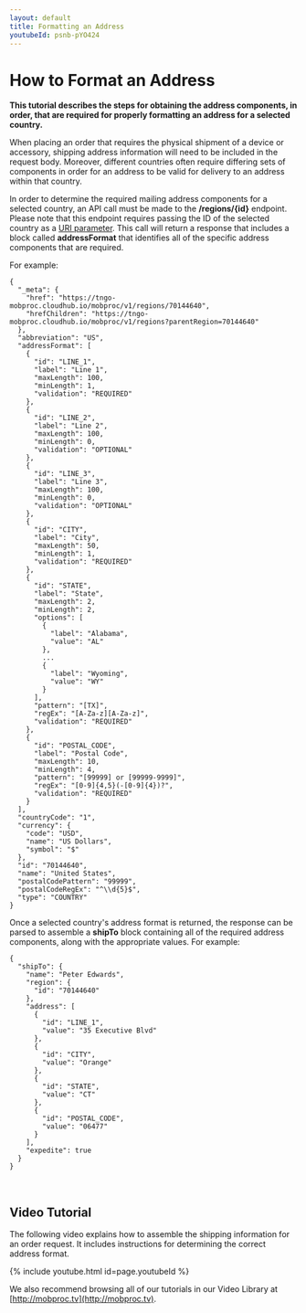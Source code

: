 ```yaml
---
layout: default
title: Formatting an Address
youtubeId: psnb-pYO424
---
```



# How to Format an Address

**This tutorial describes the steps for obtaining the address components, in order, that are required for properly formatting an address for a selected country.**

When placing an order that requires the physical shipment of a device or accessory, shipping address information will need to be included in the request body. Moreover, different countries often require differing sets of components in order for an address to be valid for delivery to an address within that country.

In order to determine the required mailing address components for a selected country, an API call must be made to the **/regions/{id}** endpoint. Please note that this endpoint requires passing the ID of the selected country as a [URI parameter]({{site.url}}concepts/uriparameters/). This call will return a response that includes a block called **addressFormat** that identifies all of the specific address components that are required. 

For example:

```
{
  "_meta": {
    "href": "https://tngo-mobproc.cloudhub.io/mobproc/v1/regions/70144640",
    "hrefChildren": "https://tngo-mobproc.cloudhub.io/mobproc/v1/regions?parentRegion=70144640"
  },
  "abbreviation": "US",
  "addressFormat": [
    {
      "id": "LINE_1",
      "label": "Line 1",
      "maxLength": 100,
      "minLength": 1,
      "validation": "REQUIRED"
    },
    {
      "id": "LINE_2",
      "label": "Line 2",
      "maxLength": 100,
      "minLength": 0,
      "validation": "OPTIONAL"
    },
    {
      "id": "LINE_3",
      "label": "Line 3",
      "maxLength": 100,
      "minLength": 0,
      "validation": "OPTIONAL"
    },
    {
      "id": "CITY",
      "label": "City",
      "maxLength": 50,
      "minLength": 1,
      "validation": "REQUIRED"
    },
    {
      "id": "STATE",
      "label": "State",
      "maxLength": 2,
      "minLength": 2,
      "options": [
        {
          "label": "Alabama",
          "value": "AL"
        },
        ...
        {
          "label": "Wyoming",
          "value": "WY"
        }
      ],
      "pattern": "[TX]",
      "regEx": "[A-Za-z][A-Za-z]",
      "validation": "REQUIRED"
    },
    {
      "id": "POSTAL_CODE",
      "label": "Postal Code",
      "maxLength": 10,
      "minLength": 4,
      "pattern": "[99999] or [99999-9999]",
      "regEx": "[0-9]{4,5}(-[0-9]{4})?",
      "validation": "REQUIRED"
    }
  ],
  "countryCode": "1",
  "currency": {
    "code": "USD",
    "name": "US Dollars",
    "symbol": "$"
  },
  "id": "70144640",
  "name": "United States",
  "postalCodePattern": "99999",
  "postalCodeRegEx": "^\\d{5}$",
  "type": "COUNTRY"
}
```


Once a selected country's address format is returned, the response can be parsed to assemble a **shipTo** block containing all of the required address components, along with the appropriate values. For example:

```
{
  "shipTo": {  
    "name": "Peter Edwards",
    "region": { 
      "id": "70144640"
    },
    "address": [
      {
        "id": "LINE_1",
        "value": "35 Executive Blvd"
      },
      {
        "id": "CITY",
        "value": "Orange"
      },
      {
        "id": "STATE",
        "value": "CT"
      },
      {
        "id": "POSTAL_CODE",
        "value": "06477"
      }
    ],
    "expedite": true
  }
}

```


<br/>

## Video Tutorial

The following video explains how to assemble the shipping information for an order request. It includes instructions for determining the correct address format.

{% include youtube.html id=page.youtubeId %}

We also recommend browsing all of our tutorials in our Video Library at [http://mobproc.tv](http://mobproc.tv). 